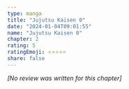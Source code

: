 ```yaml
---
type: manga
title: "Jujutsu Kaisen 0"
date: "2024-01-04T09:01:55"
name: "Jujutsu Kaisen 0"
chapter: 2
rating: 5
ratingEmoji: ⭐️⭐️⭐️⭐️⭐️
share: false
---
```


_[No review was written for this chapter]_
